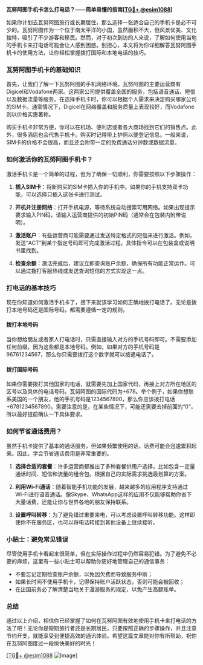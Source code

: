 **瓦努阿图手机卡怎么打电话？——简单易懂的指南[[TG💪+ @esim1088](https://t.me/s/esim1088)]**

如果你计划去瓦努阿图旅行或长期居住，那么选择一张适合自己的手机卡是必不可少的。瓦努阿图作为一个位于南太平洋的小国，虽然面积不大，但风景优美、文化独特，吸引了不少游客和移民。然而，对于初次到访的人来说，了解如何使用当地的手机卡来打电话可能会让人感到困惑。别担心，本文将为你详细解答瓦努阿图手机卡的使用方法，让你轻松掌握拨打国际和本地电话的技巧。

### 瓦努阿图手机卡的基础知识

首先，让我们了解一下瓦努阿图的手机网络环境。瓦努阿图的主要运营商有Digicel和Vodafone两家。这两家公司提供覆盖全国的服务，包括语音通话、短信以及数据流量等服务。在选择手机卡时，你可以根据个人需求来决定购买哪家公司的SIM卡。通常情况下，Digicel在网络覆盖和服务质量上表现较好，而Vodafone则以价格实惠著称。

购买手机卡非常方便，你可以在机场、便利店或者各大商场找到它们的销售点。此外，很多酒店也会代售手机卡。购买时记得带上护照以便登记信息。一般来说，SIM卡的价格不会很高，而且还会附带一定的免费通话分钟数或数据流量。

### 如何激活你的瓦努阿图手机卡？

激活手机卡是一个简单的过程，但为了确保一切顺利，你需要按照以下步骤操作：

1. **插入SIM卡**：将新购买的SIM卡插入你的手机中。如果你的手机支持双卡功能，可以选择只插入这张卡进行测试。
   
2. **开机并注册网络**：打开手机电源，等待系统自动搜索可用网络。如果出现提示要求输入PIN码，请输入运营商提供的初始PIN码（通常会在包装内附带说明）。

3. **激活账户**：有些运营商可能需要通过发送特定格式的短信来进行激活。例如，发送“ACT”到某个指定号码即可完成激活过程。具体指令可以在包装盒或说明书里找到。

4. **检查余额**：激活完成后，建议立即查询账户余额，确保所有功能正常运作。可以通过拨打客服热线或发送查询短信的方式实现这一点。

### 打电话的基本技巧

现在你知道如何激活手机卡了，接下来就该学习如何正确地拨打电话了。无论是拨打本地号码还是国际号码，都需要遵循一定的规则。

#### 拨打本地号码

当你想给朋友或者家人打电话时，只需直接输入对方的手机号码即可。不需要添加任何前缀，因为这些都是本地号码。例如，如果对方的手机号码是96761234567，那么你只需要拨打这个数字就可以接通电话了。

#### 拨打国际号码

如果你需要拨打其他国家的电话，就需要先加上国家代码，再接上对方所在地区的区号以及具体的电话号码。瓦努阿图的国际代码为+678。举个例子，如果你想联系美国的一个朋友，他的手机号码是1234567890，那么你应该拨打电话+6781234567890。需要注意的是，在某些情况下，可能还需要去掉前面的“0”，所以最好提前确认一下具体要求。

### 如何节省通话费用？

虽然手机卡提供了基本的通话服务，但如果频繁使用的话，话费可能会迅速累积起来。因此，学会节省通话费用是非常重要的。

1. **选择合适的套餐**：许多运营商都推出了多种套餐供用户选择，比如包含一定量通话时间、短信和流量的组合包。根据自己的实际需求挑选最划算的方案。

2. **利用Wi-Fi通话**：随着智能手机功能的发展，越来越多的应用程序支持通过Wi-Fi进行语音通话。像Skype、WhatsApp这样的应用不仅能够帮助你省下大量话费，还能让你与世界各地的朋友保持联系。

3. **设置呼叫转移**：为了避免错过重要来电，可以考虑设置呼叫转移功能。这样即使你不在服务区，也可以将电话转接到其他设备上继续接听。

### 小贴士：避免常见错误

尽管使用手机卡看起来很简单，但在实际操作过程中仍然容易犯错。为了避免不必要的麻烦，这里有一些小贴士可以帮助你更好地管理自己的通信事务：

- 不要忘记定期检查账户余额，以免因欠费而导致服务中断；
- 如果长时间不使用手机卡，记得保持账户活跃状态，否则可能会被回收；
- 在出国前务必了解清楚当地关于漫游服务的规定，以免产生高额账单。

### 总结

通过以上介绍，相信你已经掌握了如何在瓦努阿图有效地使用手机卡来打电话的方法了吧！无论你是短期旅行者还是长期居民，只要按照正确的步骤操作，并且注意节约开支，就能享受到便捷高效的通讯体验。希望这篇文章能对你有所帮助，祝你在瓦努阿图度过一段愉快美好的时光！

[[TG💪+ @esim1088](https://t.me/s/esim1088) ![Image](https://i.postimg.cc/4NQfJmqS/Snipaste-2025-05-13-00-14-12.png)]